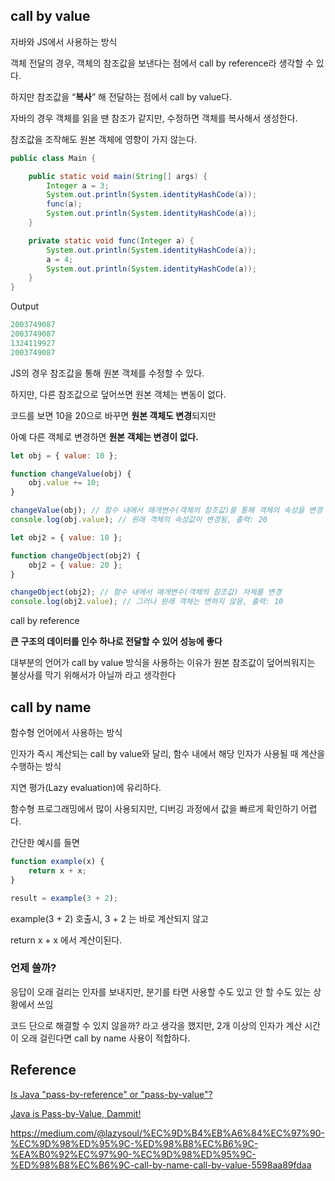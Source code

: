 ## call by value

자바와 JS에서 사용하는 방식

객체 전달의 경우, 객체의 참조값을 보낸다는 점에서 call by reference라 생각할 수 있다.

하지만 참조값을 “**복사**” 해 전달하는 점에서 call by value다.

자바의 경우 객체를 읽을 땐 참조가 같지만, 수정하면 객체를 복사해서 생성한다.

참조값을 조작해도 원본 객체에 영향이 가지 않는다.

```java
public class Main {

    public static void main(String[] args) {
        Integer a = 3;
        System.out.println(System.identityHashCode(a));
        func(a);
        System.out.println(System.identityHashCode(a));
    }

    private static void func(Integer a) {
        System.out.println(System.identityHashCode(a));
        a = 4;
        System.out.println(System.identityHashCode(a));
    }
}
```

Output

```java
2003749087
2003749087
1324119927
2003749087
```

JS의 경우 참조값을 통해 원본 객체를 수정할 수 있다.

하지만, 다른 참조값으로 덮어쓰면 원본 객체는 변동이 없다.

코드를 보면 10을 20으로 바꾸면 **원본 객체도 변경**되지만

아예 다른 객체로 변경하면 **원본 객체는 변경이 없다.**

```jsx
let obj = { value: 10 };

function changeValue(obj) {
    obj.value += 10;
}

changeValue(obj); // 함수 내에서 매개변수(객체의 참조값)를 통해 객체의 속성을 변경
console.log(obj.value); // 원래 객체의 속성값이 변경됨, 출력: 20

let obj2 = { value: 10 };

function changeObject(obj2) {
    obj2 = { value: 20 };
}

changeObject(obj2); // 함수 내에서 매개변수(객체의 참조값) 자체를 변경
console.log(obj2.value); // 그러나 원래 객체는 변하지 않음, 출력: 10
```

call by reference

**큰 구조의 데이터를 인수 하나로 전달할 수 있어 성능에 좋다**

대부분의 언어가 call by value 방식을 사용하는 이유가 원본 참조값이 덮어씌워지는 불상사를 막기 위해서가 아닐까 라고 생각한다

## call by name

함수형 언어에서 사용하는 방식

인자가 즉시 계산되는 call by value와 달리, 함수 내에서 해당 인자가 사용될 때 계산을 수행하는 방식

지연 평가(Lazy evaluation)에 유리하다.

함수형 프로그래밍에서 많이 사용되지만, 디버깅 과정에서 값을 빠르게 확인하기 어렵다.

간단한 예시를 들면

```jsx
function example(x) {
    return x + x;
}

result = example(3 + 2);
```

example(3 + 2) 호출시, 3 + 2 는 바로 계산되지 않고

return x + x 에서 계산이된다.

### 언제 쓸까?

응답이 오래 걸리는 인자를 보내지만, 분기를 타면 사용할 수도 있고 안 할 수도 있는 상황에서 쓰임

코드 단으로 해결할 수 있지 않을까? 라고 생각을 했지만, 2개 이상의 인자가 계산 시간이 오래 걸린다면 call by name 사용이 적합하다.

## Reference

[Is Java "pass-by-reference" or "pass-by-value"?](https://stackoverflow.com/questions/40480/is-java-pass-by-reference-or-pass-by-value)

[Java is Pass-by-Value, Dammit!](https://www.javadude.com/articles/passbyvalue.htm)

https://medium.com/@lazysoul/%EC%9D%B4%EB%A6%84%EC%97%90-%EC%9D%98%ED%95%9C-%ED%98%B8%EC%B6%9C-%EA%B0%92%EC%97%90-%EC%9D%98%ED%95%9C-%ED%98%B8%EC%B6%9C-call-by-name-call-by-value-5598aa89fdaa